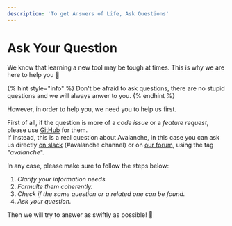 ```yaml
---
description: 'To get Answers of Life, Ask Questions'
---
```


# Ask Your Question

We know that learning a new tool may be tough at times. This is why we are here to help you 🙏

{% hint style="info" %}
Don't be afraid to ask questions, there are no stupid questions and we will always anwer to you.
{% endhint %}

However, in order to help you, we need you to help us first.   
  
First of all, if the question is more of a _code issue_ or a _feature request_, please use [GitHub](https://github.com/vlomonaco/avalanche) for them.  
If instead, this is a real question about Avalanche, in this case you can ask us directly [on slack](https://join.slack.com/t/continualai/shared_invite/enQtNjQxNDYwMzkxNzk0LTBhYjg2MjM0YTM2OWRkNDYzOGE0ZTIzNDQ0ZGMzNDE3ZGUxNTZmNmM1YzJiYzgwMTkyZDQxYTlkMTI3NzZkNjU) \(\#avalanche channel\) or on [our forum](https://continualai.discourse.group), using the tag "_avalanche_".  
  
In any case, please make sure to follow the steps below:

1. _Clarify your information needs._
2. _Formulte them coherently._
3. _Check if the same question or a related one can be found._
4. _Ask your question._

Then we will try to answer as swiftly as possible! 🤗




